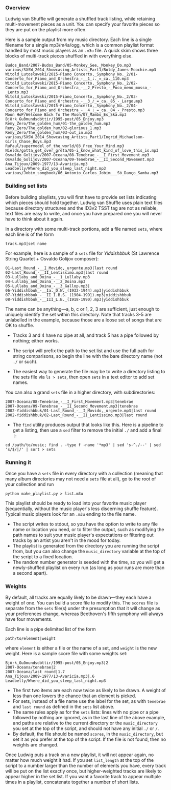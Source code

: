 ### Overview

Ludwig van Shuffle will generate a shuffled track listing, while retaining
multi-movement pieces as a unit.
You can specify your favorite pieces so they are put on the playlist more often.

Here is a sample output from my music directory. Each line is a single filename for a
single mp3/m4a/ogg, which is a common playlist format handled by most music
players as an `.m3u` file. A quick skim shows three blocks of multi-track pieces shuffled in with
everything else. 

```
Budos_Band/2007-Budos_Band/05-Monkey_See,_Monkey_Do.mp3
various/SXSW_2014_Showcasing_Artists_Part1/Boldy_James-Moochie.mp3
Witold_Lutosławski/2015-Piano_Concerto,_Symphony_No._2/01-Concerto_for_Piano_and_Orchestra_-__1_♩._=_ca._110.mp3
Witold_Lutosławski/2015-Piano_Concerto,_Symphony_No._2/02-Concerto_for_Piano_and_Orchestra_-__2_Presto_-_Poco_meno_mosso_-_Lento.mp3
Witold_Lutosławski/2015-Piano_Concerto,_Symphony_No._2/03-Concerto_for_Piano_and_Orchestra_-__3_♪_=_ca._85_-_Largo.mp3
Witold_Lutosławski/2015-Piano_Concerto,_Symphony_No._2/04-Concerto_for_Piano_and_Orchestra_-__4_♩_=_ca._84_-_Presto.mp3
Moon HoP/Welcome Back To The Moon/07_Mambo_Es_Ska.mp3
Björk_Guðmundsdóttir/1995-post/05_Enjoy.mp3
Remy_Zero/The_golden_hum/01-the_golden_hum.mp3
Remy_Zero/The_golden_hum/02-glorious_1.mp3
Remy_Zero/The_golden_hum/03-out_in.mp3
various/SXSW_2014_Showcasing_Artists_Part1/Ingrid_Michaelson-Girls_Chase_Boys.mp3
RuPaul/supermodel_of_the_world/03_Free_Your_Mind.mp3
Nields/gotta_get_over_greta/05-i_know_what_kind_of_love_this_is.mp3
Osvaldo_Golijov/2007-Oceana/08-Tenebrae_-__I_First_Movement.mp3
Osvaldo_Golijov/2007-Oceana/09-Tenebrae_-__II_Second_Movement.mp3
Ana_Tijoux/2009-1977/13-Avaricia.mp3
Leadbelly/Where_did_you_sleep_last_night.mp3
various/Jobim_songbook/06_Antonio_Carlos_Jobim___Só_Danço_Samba.mp3
```

### Building set lists

Before building playlists, you will first have to provide set lists indicating which pieces should hold together.
Ludwig van Shuffle uses plain text files because directory structures and the ID3v2 TSST tag are not
as reliable, text files are easy to write, and once you have prepared one you will never have to
think about it again.

In a directory with some multi-track portions, add a file named `sets`, where each line is of the form
```
track.mp3|set name
```
For example, here is a sample of a `sets` file for _Yiddishbbuk_ (St Lawrence String Quartet + Osvaldo Golijov composer):

```
01-Last_Round_-__I_Movido,_urgente.mp3|last round
02-Last_Round_-__II_Lentissimo.mp3|last round
03-Lullaby_and_Doina_-__1_Lullaby.mp3
04-Lullaby_and_Doina_-__2_Doina.mp3
05-Lullaby_and_Doina_-__3_Gallop.mp3|
06-Yiddishbbuk_-__Ia._D.W._(1932-1944).mp3|yiddishbbuk
07-Yiddishbbuk_-__II_I.B.S._(1904-1991).mp3|yiddishbbuk
08-Yiddishbbuk_-__III_L.B._(1918-1990).mp3|yiddishbbuk
```

The name can be anything—a, b, c or 1, 2, 3 are sufficient, just enough to uniquely identify the set within this directory.
Note that tracks 3-5 are unlabelled in the example, because those are a loose set of songs that are OK to shuffle.

* Tracks 3 and 4 have no pipe at all, and track 5 has a pipe followed by nothing; either works.

* The script will prefix the path to the set list and use the full path for string
comparisons, so begin the line with the bare directory name (not `./` or such).

* The easiest way to generate the file may be to write a directory listing to the sets file via `ls > sets`,
then open `sets` in a text editor to add set names. 

You can also a grand `sets` file in a higher directory, with subdirectories:

```
2007-Oceana/08-Tenebrae_-__I_First_Movement.mp3|tenebrae
2007-Oceana/09-Tenebrae_-__II_Second_Movement.mp3|tenebrae
2002-Yiddishbbuk/01-Last_Round_-__I_Movido,_urgente.mp3|last round
2002-Yiddishbbuk/02-Last_Round_-__II_Lentissimo.mp3|last round
```

* The `find` utility produces output that looks like this. Here is a pipeline to
get a listing, then use a `sed` filter to remove the initial `./` and add a final `|`:
```
cd /path/to/music; find . -type f -name '*mp3' | sed 's-^./--' | sed 's/$/|/' | sort > sets
```


### Running it

Once you have a `sets` file in every directory with a collection (meaning that many album
directories may not need a `sets` file at all), go to the root of your collection and run
```
python make_playlist.py > list.m3u
```
This playlist should be ready
to load into your favorite music player (sequentially, without the music player's less
discerning shuffle feature).  Typical music players look for an `.m3u` ending to the
file name.

* The script writes to stdout, so you have the option to write to any file name or location you
  need, or to filter the output, such as modifying the path names to suit your music
  player's expectations or filtering out tracks by an artist you aren't in the mood for today.
* The playlist is generated from the directory you are running the script from, but
  you can also change the `music_directory` variable at the top of the script to a fixed location.
* The random number generator is seeded with the time, so you will get a newly-shuffled
  playlist on every run (as long as your runs are more than a second apart).

### Weights

By default, all tracks are equally likely to be drawn—they each have a weight of one. You can
build a score file to modify this.
The `scores` file is separate from the `sets` file(s) under the presumption that it will change
as your preferences change, whereas Beethoven's fifth symphony will always have four movements.

Each line is a pipe delimited list of the form
```
path/to/element|weight
```
where `element` is either a file or the name of a set, and `weight` is the new weight. 
Here is a sample score file with some weights set:

```
Björk_Guðmundsdóttir/1995-post/05_Enjoy.mp3|2
2007-Oceana/tenebrae|2
2007-Oceana/last round|1.7
Ana_Tijoux/2009-1977/13-Avaricia.mp3|.6
Leadbelly/Where_did_you_sleep_last_night.mp3
```

* The first two items are each now twice as likely to be drawn. A weight of less than one lowers the chance
  that an element is picked.
* For sets, instead of a file name use the label for the set, as with `tenebrae` and `last round`
  as defined in the `sets` list above.
* The same rules apply as for the `sets` lists: lines with no pipe or a pipe followed by nothing are
  ignored, as in the last line of the above example, and paths are relative to the current
  directory or the `music_directory` you set at the top of the script, and should not have any initial `./`
  or `/`.
* By default, the file should be named `scores`, in the `music_directory`, but set it as you prefer
  at the top of the script. If the file is not found, then no weights are changed.

Once Ludwig puts a track on a new playlist, it will not appear again, no matter how much weight it had.
If you set `list_length` at the top of the script to a number larger than the number of elements
you have, every track will be put on the list exactly once, but higher-weighted tracks are
likely to appear higher in the set list.
If you want a favorite track to appear multiple times in a playlist, concatenate together a number of short lists.
